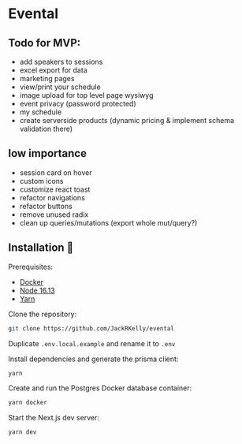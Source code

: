 # Evental

## Todo for MVP:

- add speakers to sessions
- excel export for data
- marketing pages
- view/print your schedule
- image upload for top level page wysiwyg
- event privacy (password protected)
- my schedule
- create serverside products (dynamic pricing & implement schema validation there)

## low importance
- session card on hover
- custom icons
- customize react toast
- refactor navigations
- refactor buttons
- remove unused radix
- clean up queries/mutations (export whole mut/query?)

## Installation 💾

Prerequisites:
- [Docker](https://www.docker.com/products/docker-desktop/)
- [Node 16.13](https://nodejs.org/ko/blog/release/v16.13.0/)
- [Yarn](https://classic.yarnpkg.com/lang/en/docs/install/#windows-stable)

Clone the repository:

```bash
git clone https://github.com/JackRKelly/evental
```

Duplicate `.env.local.example` and rename it to `.env`

Install dependencies and generate the prisma client:

```bash
yarn
```

Create and run the Postgres Docker database container:

```bash
yarn docker
```

Start the Next.js dev server:

```bash
yarn dev
```


 
